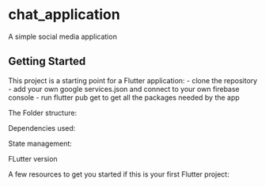 # chat_application

A simple social media application

## Getting Started

This project is a starting point for a Flutter application: 
    - clone the repository
    - add your own google services.json and connect to your own firebase console
    - run flutter pub get to get all the packages needed by the app

The Folder structure: 

Dependencies used: 

State management: 

FLutter version



A few resources to get you started if this is your first Flutter project:



